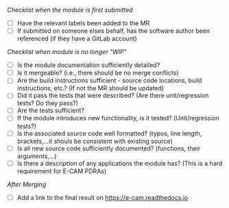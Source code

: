 *Checklist when the module is first submitted*

- [ ] Have the relevant labels been added to the MR
- [ ] If submitted on someone elses behalf, has the software author been referenced (if they have a GitLab account) 

*Checklist when module is no longer "WIP"*

- [ ] Is the module documentation sufficiently detailed?
- [ ] Is it mergeable? (i.e., there should be no merge conflicts)
- [ ] Are the build instructions sufficient - source code locations, build instructions, etc.? (If not the MR should be updated)
- [ ] Did it pass the tests that were described? (Are there unit/regression tests? Do they pass?)
- [ ] Are the tests sufficient?
- [ ] If the module introduces new functionality, is it tested? (Unit/regression tests?)
- [ ] Is the associated source code well formatted? (typos, line length, brackets,...it shouls be consistent with existing source)
- [ ] Is all new source code sufficiently documented? (functions, their arguments,...)
- [ ] Is there a description of any applications the module has? (This is a hard requirement for E-CAM PDRAs)

*After Merging*
- [ ] Add a link to the final result on https://e-cam.readthedocs.io
